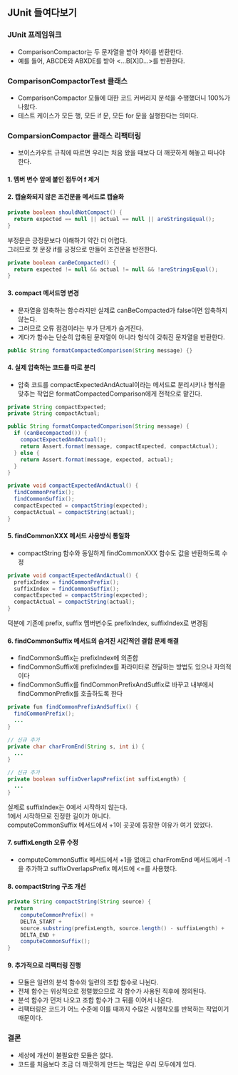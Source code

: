 ## JUnit 들여다보기

### JUnit 프레임워크
- ComparisonCompactor는 두 문자열을 받아 차이를 반환한다.
- 예를 들어, ABCDE와 ABXDE를 받아 <...B[X]D...>를 반환한다.

### ComparisonCompactorTest 클래스
- ComparisonCompactor 모듈에 대한 코드 커버리지 분석을 수행했더니 100%가 나왔다.
- 테스트 케이스가 모든 행, 모든 if 문, 모든 for 문을 실행한다는 의미다.

### ComparsionCompactor 클래스 리팩터링
- 보이스카우트 규칙에 따르면 우리는 처음 왔을 때보다 더 깨끗하게 해놓고 떠나야 한다.

#### 1. 멤버 변수 앞에 붙인 접두어 f 제거

#### 2. 캡슐화되지 않은 조건문을 메서드로 캡슐화
``` java
private boolean shouldNotCompact() {
  return expected == null || actual == null || areStringsEqual();
}
````

부정문은 긍정문보다 이해하기 약간 더 어렵다.  
그러므로 첫 문장 if를 긍정으로 만들어 조건문을 반전한다.

``` java
private boolean canBeCompacted() {
  return expected != null && actual != null && !areStringsEqual();
}
```

#### 3. compact 메서드명 변경
- 문자열을 압축하는 함수라지만 실제로 canBeCompacted가 false이면 압축하지 않는다.
- 그러므로 오류 점검이라는 부가 단계가 숨겨진다.
- 게다가 함수는 단순히 압축된 문자열이 아니라 형식이 갖춰진 문자열을 반환한다.

``` java
public String formatCompactedComparison(String message) {}
```

#### 4. 실제 압축하는 코드를 따로 분리
- 압축 코드를 compactExpectedAndActual이라는 메서드로 분리시키나 형식을 맞추는 작업은 formatCompactedComparison에게 전적으로 맡긴다.

``` java
private String compactExpected;
private String compactActual;

public String formatCompactedComparison(String message) {
  if (canBecompacted()) {
    compactExpectedAndActual();
    return Assert.format(message, compactExpected, compactActual);
  } else {
    return Assert.format(message, expected, actual);
  }
}

private void compactExpectedAndActual() {
  findCommonPrefix();
  findCommonSuffix();
  compactExpected = compactString(expected);
  compactActual = compactString(actual);
}
```

#### 5. findCommonXXX 메서드 사용방식 통일화
- compactString 함수와 동일하게 findCommonXXX 함수도 값을 반환하도록 수정

``` java
private void compactExpectedAndActual() {
  prefixIndex = findCommonPrefix();
  suffixIndex = findCommonSuffix();
  compactExpected = compactString(expected);
  compactActual = compactString(actual);
}
```

덕분에 기존에 prefix, suffix 멤버변수도 prefixIndex, suffixIndex로 변경됨

#### 6. findCommonSuffix 메서드의 숨겨진 시간적인 결합 문제 해결
- findCommonSuffix는 prefixIndex에 의존함
- findCommonSuffix에 prefixIndex를 파라미터로 전달하는 방법도 있으나 자의적이다
- findCommonSuffix를 findCommonPrefixAndSuffix로 바꾸고 내부에서 findCommonPrefix를 호출하도록 한다

``` java
private fun findCommonPrefixAndSuffix() {
  findCommonPrefix();
  ...
}

// 신규 추가
private char charFromEnd(String s, int i) {
  ...
}

// 신규 추가
private boolean suffixOverlapsPrefix(int suffixLength) {
  ...
}
```

실제로 suffixIndex는 0에서 시작하지 않는다.  
1에서 시작하므로 진정한 길이가 아니다.  
computeCommonSuffix 메서드에서 +1이 곳곳에 등장한 이유가 여기 있었다.

#### 7. suffixLength 오류 수정
- computeCommonSuffix 메서드에서 +1을 없애고 charFromEnd 메서드에서 -1을 추가하고 suffixOverlapsPrefix 메서드에 <=를 사용했다.

#### 8. compactString 구조 개선
``` java
private String compactString(String source) {
  return 
    computeCommonPrefix() +
    DELTA_START +
    source.substring(prefixLength, source.length() - suffixLength) +
    DELTA_END +
    computeCommonSuffix();
}
```

#### 9. 추가적으로 리팩터링 진행
- 모듈은 일련의 분석 함수와 일련의 조합 함수로 나뉜다.
- 전체 함수는 위상적으로 정렬했으므로 각 함수가 사용된 직후에 정의된다.
- 분석 함수가 먼저 나오고 조합 함수가 그 뒤를 이어서 나온다.
- 리팩터링은 코드가 어느 수준에 이를 때까지 수많은 시행착오를 반복하는 작업이기 때문이다.

### 결론
- 세상에 개선이 불필요한 모듈은 없다.
- 코드를 처음보다 조금 더 깨끗하게 만드는 책임은 우리 모두에게 있다.
